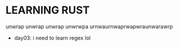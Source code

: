 # LEARNING RUST

unwrap unwrap unwrap unwrwpa urnwaurnwaprwapwraunwarawrp


- day03: i need to learn regex lol
